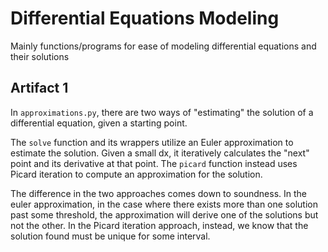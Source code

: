 # Differential Equations Modeling

Mainly functions/programs for ease of modeling differential equations and their solutions

## Artifact 1

In `approximations.py`, there are two ways of "estimating" the solution of a differential equation, given a starting point.

The `solve` function and its wrappers utilize an Euler approximation to estimate the solution. Given a small dx, it iteratively calculates the "next" point and its derivative at that point. The `picard` function instead uses Picard iteration to compute an approximation for the solution.

The difference in the two approaches comes down to soundness. In the euler approximation, in the case where there exists more than one solution past some threshold, the approximation will derive one of the solutions but not the other. In the Picard iteration approach, instead, we know that the solution found must be unique for some interval.
